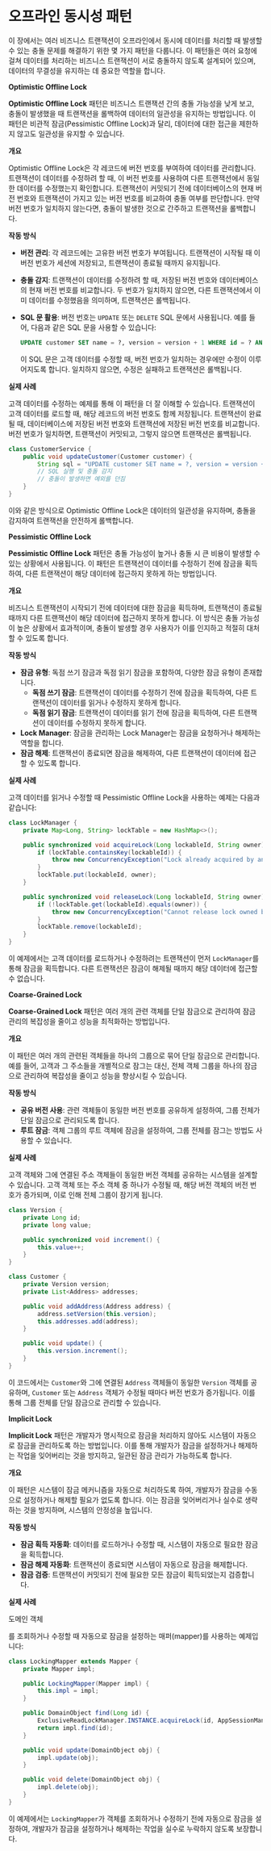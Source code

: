 # 오프라인 동시성 패턴



이 장에서는 여러 비즈니스 트랜잭션이 오프라인에서 동시에 데이터를 처리할 때 발생할 수 있는 충돌 문제를 해결하기 위한 몇 가지 패턴을 다룹니다. 이 패턴들은 여러 요청에 걸쳐 데이터를 처리하는 비즈니스 트랜잭션이 서로 충돌하지 않도록 설계되어 있으며, 데이터의 무결성을 유지하는 데 중요한 역할을 합니다.

**Optimistic Offline Lock**

**Optimistic Offline Lock** 패턴은 비즈니스 트랜잭션 간의 충돌 가능성을 낮게 보고, 충돌이 발생했을 때 트랜잭션을 롤백하여 데이터의 일관성을 유지하는 방법입니다. 이 패턴은 비관적 잠금(Pessimistic Offline Lock)과 달리, 데이터에 대한 접근을 제한하지 않고도 일관성을 유지할 수 있습니다.

**개요**

Optimistic Offline Lock은 각 레코드에 버전 번호를 부여하여 데이터를 관리합니다. 트랜잭션이 데이터를 수정하려 할 때, 이 버전 번호를 사용하여 다른 트랜잭션에서 동일한 데이터를 수정했는지 확인합니다. 트랜잭션이 커밋되기 전에 데이터베이스의 현재 버전 번호와 트랜잭션이 가지고 있는 버전 번호를 비교하여 충돌 여부를 판단합니다. 만약 버전 번호가 일치하지 않는다면, 충돌이 발생한 것으로 간주하고 트랜잭션을 롤백합니다.

**작동 방식**

* **버전 관리**: 각 레코드에는 고유한 버전 번호가 부여됩니다. 트랜잭션이 시작될 때 이 버전 번호가 세션에 저장되고, 트랜잭션이 종료될 때까지 유지됩니다.
* **충돌 감지**: 트랜잭션이 데이터를 수정하려 할 때, 저장된 버전 번호와 데이터베이스의 현재 버전 번호를 비교합니다. 두 번호가 일치하지 않으면, 다른 트랜잭션에서 이미 데이터를 수정했음을 의미하며, 트랜잭션은 롤백됩니다.
*   **SQL 문 활용**: 버전 번호는 `UPDATE` 또는 `DELETE` SQL 문에서 사용됩니다. 예를 들어, 다음과 같은 SQL 문을 사용할 수 있습니다:

    ```sql
    UPDATE customer SET name = ?, version = version + 1 WHERE id = ? AND version = ?
    ```

    이 SQL 문은 고객 데이터를 수정할 때, 버전 번호가 일치하는 경우에만 수정이 이루어지도록 합니다. 일치하지 않으면, 수정은 실패하고 트랜잭션은 롤백됩니다.

**실제 사례**

고객 데이터를 수정하는 예제를 통해 이 패턴을 더 잘 이해할 수 있습니다. 트랜잭션이 고객 데이터를 로드할 때, 해당 레코드의 버전 번호도 함께 저장됩니다. 트랜잭션이 완료될 때, 데이터베이스에 저장된 버전 번호와 트랜잭션에 저장된 버전 번호를 비교합니다. 버전 번호가 일치하면, 트랜잭션이 커밋되고, 그렇지 않으면 트랜잭션은 롤백됩니다.

```java
class CustomerService {
    public void updateCustomer(Customer customer) {
        String sql = "UPDATE customer SET name = ?, version = version + 1 WHERE id = ? AND version = ?";
        // SQL 실행 및 충돌 감지
        // 충돌이 발생하면 예외를 던짐
    }
}
```

이와 같은 방식으로 Optimistic Offline Lock은 데이터의 일관성을 유지하며, 충돌을 감지하여 트랜잭션을 안전하게 롤백합니다.

**Pessimistic Offline Lock**

**Pessimistic Offline Lock** 패턴은 충돌 가능성이 높거나 충돌 시 큰 비용이 발생할 수 있는 상황에서 사용됩니다. 이 패턴은 트랜잭션이 데이터를 수정하기 전에 잠금을 획득하여, 다른 트랜잭션이 해당 데이터에 접근하지 못하게 하는 방법입니다.

**개요**

비즈니스 트랜잭션이 시작되기 전에 데이터에 대한 잠금을 획득하며, 트랜잭션이 종료될 때까지 다른 트랜잭션이 해당 데이터에 접근하지 못하게 합니다. 이 방식은 충돌 가능성이 높은 상황에서 효과적이며, 충돌이 발생할 경우 사용자가 이를 인지하고 적절히 대처할 수 있도록 합니다.

**작동 방식**

* **잠금 유형**: 독점 쓰기 잠금과 독점 읽기 잠금을 포함하여, 다양한 잠금 유형이 존재합니다.
  * **독점 쓰기 잠금**: 트랜잭션이 데이터를 수정하기 전에 잠금을 획득하여, 다른 트랜잭션이 데이터를 읽거나 수정하지 못하게 합니다.
  * **독점 읽기 잠금**: 트랜잭션이 데이터를 읽기 전에 잠금을 획득하여, 다른 트랜잭션이 데이터를 수정하지 못하게 합니다.
* **Lock Manager**: 잠금을 관리하는 Lock Manager는 잠금을 요청하거나 해제하는 역할을 합니다.
* **잠금 해제**: 트랜잭션이 종료되면 잠금을 해제하여, 다른 트랜잭션이 데이터에 접근할 수 있도록 합니다.

**실제 사례**

고객 데이터를 읽거나 수정할 때 Pessimistic Offline Lock을 사용하는 예제는 다음과 같습니다:

```java
class LockManager {
    private Map<Long, String> lockTable = new HashMap<>();

    public synchronized void acquireLock(Long lockableId, String owner) {
        if (lockTable.containsKey(lockableId)) {
            throw new ConcurrencyException("Lock already acquired by another owner");
        }
        lockTable.put(lockableId, owner);
    }

    public synchronized void releaseLock(Long lockableId, String owner) {
        if (!lockTable.get(lockableId).equals(owner)) {
            throw new ConcurrencyException("Cannot release lock owned by another");
        }
        lockTable.remove(lockableId);
    }
}
```

이 예제에서는 고객 데이터를 로드하거나 수정하려는 트랜잭션이 먼저 `LockManager`를 통해 잠금을 획득합니다. 다른 트랜잭션은 잠금이 해제될 때까지 해당 데이터에 접근할 수 없습니다.

**Coarse-Grained Lock**

**Coarse-Grained Lock** 패턴은 여러 개의 관련 객체를 단일 잠금으로 관리하여 잠금 관리의 복잡성을 줄이고 성능을 최적화하는 방법입니다.

**개요**

이 패턴은 여러 개의 관련된 객체들을 하나의 그룹으로 묶어 단일 잠금으로 관리합니다. 예를 들어, 고객과 그 주소들을 개별적으로 잠그는 대신, 전체 객체 그룹을 하나의 잠금으로 관리하여 복잡성을 줄이고 성능을 향상시킬 수 있습니다.

**작동 방식**

* **공유 버전 사용**: 관련 객체들이 동일한 버전 번호를 공유하게 설정하여, 그룹 전체가 단일 잠금으로 관리되도록 합니다.
* **루트 잠금**: 객체 그룹의 루트 객체에 잠금을 설정하여, 그룹 전체를 잠그는 방법도 사용할 수 있습니다.

**실제 사례**

고객 객체와 그에 연결된 주소 객체들이 동일한 버전 객체를 공유하는 시스템을 설계할 수 있습니다. 고객 객체 또는 주소 객체 중 하나가 수정될 때, 해당 버전 객체의 버전 번호가 증가되며, 이로 인해 전체 그룹이 잠기게 됩니다.

```java
class Version {
    private Long id;
    private long value;

    public synchronized void increment() {
        this.value++;
    }
}

class Customer {
    private Version version;
    private List<Address> addresses;

    public void addAddress(Address address) {
        address.setVersion(this.version);
        this.addresses.add(address);
    }

    public void update() {
        this.version.increment();
    }
}
```

이 코드에서는 `Customer`와 그에 연결된 `Address` 객체들이 동일한 `Version` 객체를 공유하며, `Customer` 또는 `Address` 객체가 수정될 때마다 버전 번호가 증가됩니다. 이를 통해 그룹 전체를 단일 잠금으로 관리할 수 있습니다.

**Implicit Lock**

**Implicit Lock** 패턴은 개발자가 명시적으로 잠금을 처리하지 않아도 시스템이 자동으로 잠금을 관리하도록 하는 방법입니다. 이를 통해 개발자가 잠금을 설정하거나 해제하는 작업을 잊어버리는 것을 방지하고, 일관된 잠금 관리가 가능하도록 합니다.

**개요**

이 패턴은 시스템이 잠금 메커니즘을 자동으로 처리하도록 하여, 개발자가 잠금을 수동으로 설정하거나 해제할 필요가 없도록 합니다. 이는 잠금을 잊어버리거나 실수로 생략하는 것을 방지하며, 시스템의 안정성을 높입니다.

**작동 방식**

* **잠금 획득 자동화**: 데이터를 로드하거나 수정할 때, 시스템이 자동으로 필요한 잠금을 획득합니다.
* **잠금 해제 자동화**: 트랜잭션이 종료되면 시스템이 자동으로 잠금을 해제합니다.
* **잠금 검증**: 트랜잭션이 커밋되기 전에 필요한 모든 잠금이 획득되었는지 검증합니다.

**실제 사례**

도메인 객체

를 조회하거나 수정할 때 자동으로 잠금을 설정하는 매퍼(mapper)를 사용하는 예제입니다:

```java
class LockingMapper extends Mapper {
    private Mapper impl;

    public LockingMapper(Mapper impl) {
        this.impl = impl;
    }

    public DomainObject find(Long id) {
        ExclusiveReadLockManager.INSTANCE.acquireLock(id, AppSessionManager.getSession().getId());
        return impl.find(id);
    }

    public void update(DomainObject obj) {
        impl.update(obj);
    }

    public void delete(DomainObject obj) {
        impl.delete(obj);
    }
}
```

이 예제에서는 `LockingMapper`가 객체를 조회하거나 수정하기 전에 자동으로 잠금을 설정하여, 개발자가 잠금을 설정하거나 해제하는 작업을 실수로 누락하지 않도록 보장합니다.
